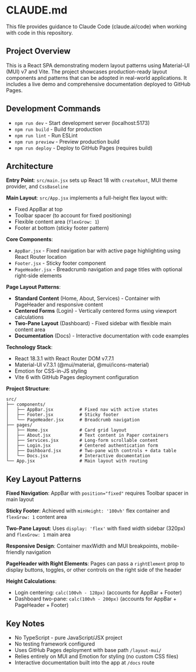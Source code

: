 # CLAUDE.md

This file provides guidance to Claude Code (claude.ai/code) when working with code in this repository.

## Project Overview

This is a React SPA demonstrating modern layout patterns using Material-UI (MUI) v7 and Vite. The project showcases production-ready layout components and patterns that can be adopted in real-world applications. It includes a live demo and comprehensive documentation deployed to GitHub Pages.

## Development Commands

- `npm run dev` - Start development server (localhost:5173)
- `npm run build` - Build for production
- `npm run lint` - Run ESLint
- `npm run preview` - Preview production build
- `npm run deploy` - Deploy to GitHub Pages (requires build)

## Architecture

**Entry Point**: `src/main.jsx` sets up React 18 with `createRoot`, MUI theme provider, and `CssBaseline`

**Main Layout**: `src/App.jsx` implements a full-height flex layout with:
- Fixed AppBar at top
- Toolbar spacer (to account for fixed positioning)
- Flexible content area (`flexGrow: 1`)
- Footer at bottom (sticky footer pattern)

**Core Components**:
- `AppBar.jsx` - Fixed navigation bar with active page highlighting using React Router location
- `Footer.jsx` - Sticky footer component
- `PageHeader.jsx` - Breadcrumb navigation and page titles with optional right-side elements

**Page Layout Patterns**:
- **Standard Content** (Home, About, Services) - Container with PageHeader and responsive content
- **Centered Forms** (Login) - Vertically centered forms using viewport calculations
- **Two-Pane Layout** (Dashboard) - Fixed sidebar with flexible main content area
- **Documentation** (Docs) - Interactive documentation with code examples

**Technology Stack**:
- React 18.3.1 with React Router DOM v7.7.1
- Material-UI v7.3.1 (@mui/material, @mui/icons-material)
- Emotion for CSS-in-JS styling
- Vite 6 with GitHub Pages deployment configuration

**Project Structure**:
```
src/
├── components/
│   ├── AppBar.jsx          # Fixed nav with active states
│   ├── Footer.jsx          # Sticky footer
│   └── PageHeader.jsx      # Breadcrumb navigation
├── pages/
│   ├── Home.jsx            # Card grid layout
│   ├── About.jsx           # Text content in Paper containers  
│   ├── Services.jsx        # Long-form scrollable content
│   ├── Login.jsx           # Centered authentication form
│   ├── Dashboard.jsx       # Two-pane with controls + data table
│   └── Docs.jsx            # Interactive documentation
└── App.jsx                 # Main layout with routing
```

## Key Layout Patterns

**Fixed Navigation**: AppBar with `position="fixed"` requires Toolbar spacer in main layout

**Sticky Footer**: Achieved with `minHeight: '100vh'` flex container and `flexGrow: 1` content area

**Two-Pane Layout**: Uses `display: 'flex'` with fixed width sidebar (320px) and `flexGrow: 1` main area

**Responsive Design**: Container maxWidth and MUI breakpoints, mobile-friendly navigation

**PageHeader with Right Elements**: Pages can pass a `rightElement` prop to display buttons, toggles, or other controls on the right side of the header

**Height Calculations**:
- Login centering: `calc(100vh - 128px)` (accounts for AppBar + Footer)  
- Dashboard two-pane: `calc(100vh - 200px)` (accounts for AppBar + PageHeader + Footer)

## Key Notes

- No TypeScript - pure JavaScript/JSX project
- No testing framework configured  
- Uses GitHub Pages deployment with base path `/layout-mui/`
- Relies entirely on MUI and Emotion for styling (no custom CSS files)
- Interactive documentation built into the app at `/docs` route
